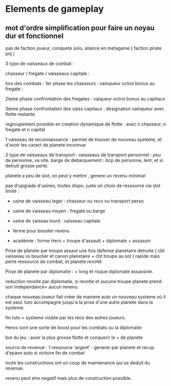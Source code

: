 
# Elements de gameplay
## mot d'ordre simplification pour faire un noyau dur et fonctionnel

pas de faction joueur, conquete solo, aliance en metagame ( faction pirate pnj )

3 type de vaisseaux de combat :
 
chasseur  / fregate / vaisseaux capitale :

lors des combats : 1er phase les chasseurs : vainqueur octroi bonus au fregate : 

2ieme phase confrontation des fregates : vaiqueur octroi bonus au capitaux

3ieme phase confrontation des vaiss capitaux : designation vainqueur avec flotte restante.

regroupement possible en creation dynamique de flotte : avec n chasseur; n fregate et n capital

1 vaisseau de reconnaissance : permet de trouver de nouveau systeme, et d'avoir les caract de planete inconnue

2 type de vaisseaux de transport : 
vaisseaux de transport personnel : peu de personne, va vite.
barge de debarquement : bcp de personne, lent, et si detruit grosse perte.

planete a peu de slot, on peut y mettre , genere un revenu minimal:

pas d'upgrade d'usines, toutes dispo, juste un choix de ressource via slot limité :
 
- usine de vaisseau leger : chasseur ou reco ou transport perso

- usine de vaisseau moyen : fregate ou barge

- usine de vaissau lourd : vaisseau capitale

- ferme pour booster revenu

- académie : forme Hero + troupe d'assault + diplomate + assassin


Prise de planete par troupe assaut une fois defense planetaire detruite ( cbt vaisseau vs bouclier et canon planetaire + cbt troupe au sol )
rapide mais perte ressource de combat, et planete revolté

Prise de planete par diplomatie : + long et risque diplomate assassiné.

reduction revolte par diplomatie, si revolte et aucune troupe planete prend son independance= aucun revenu.

chaque nouveau joueur fait créer de maniere auto un nouveau systeme où il est seul. tuto accompagne jusqu'a la prise d'une autre planete dans le systeme.

fin tuto = systeme visible par les reco des autres joueurs.

Heros sont une sorte de boost pour les combats ou la diplomatie

but du jeu : avoir la plus grosse flotte et conquerir le + de planete


source de revenue : 1 ressource 'argent' : generer par planete et recup d'epave auto si victoire fin de combat

toute les constructions ont un coup de maintenance qui se deduit du revenue.

revenu peut etre negatif mais plus de construction possible.

